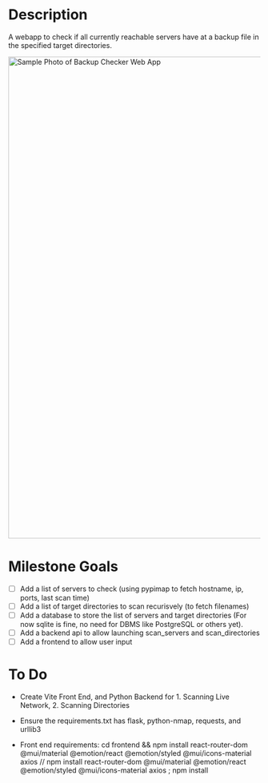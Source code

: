 # Description

A webapp to check if all currently reachable servers have at a backup file in the specified target directories.

<img width="964" alt="Sample Photo of Backup Checker Web App" src="https://github.com/user-attachments/assets/147e789a-9b0e-4165-a1d1-d5630deb8b62">

# Milestone Goals

- [ ] Add a list of servers to check (using pypimap to fetch hostname, ip, ports, last scan time)
- [ ] Add a list of target directories to scan recurisvely (to fetch filenames)
- [ ] Add a database to store the list of servers and target directories (For now sqlite is fine, no need for DBMS like PostgreSQL or others yet).
- [ ] Add a backend api to allow launching scan_servers and scan_directories
- [ ] Add a frontend to allow user input

# To Do

* Create Vite Front End, and Python Backend for 1. Scanning Live Network, 2. Scanning Directories

* Ensure the requirements.txt has flask, python-nmap, requests, and urllib3

* Front end requirements: cd frontend && npm install react-router-dom @mui/material @emotion/react @emotion/styled @mui/icons-material axios // npm install react-router-dom @mui/material @emotion/react @emotion/styled @mui/icons-material axios ; npm install